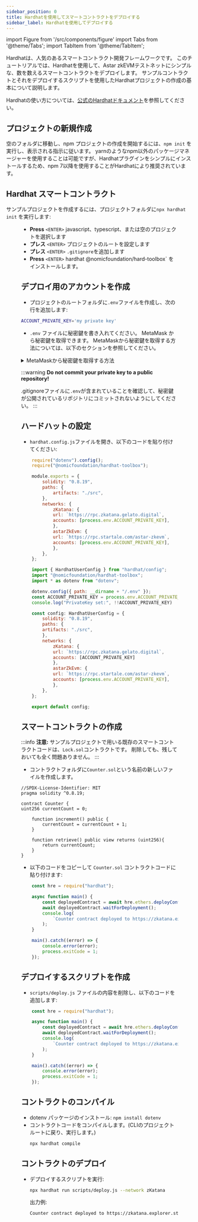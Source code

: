 ```yaml
---
sidebar_position: 0
title: Hardhatを使用してスマートコントラクトをデプロイする
sidebar_label: Hardhatを使用してデプロイする
---
```

import Figure from '/src/components/figure'
import Tabs from '@theme/Tabs';
import TabItem from '@theme/TabItem';

Hardhatは、人気のあるスマートコントラクト開発フレームワークです。 このチュートリアルでは、Hardhatを使用して、Astar zkEVMテストネットにシンプルな、数を数えるスマートコントラクトをデプロイします。
サンプルコントラクトとそれをデプロイするスクリプトを使用したHardhatプロジェクトの作成の基本について説明します。

Hardhatの使い方については、[公式のHardhatドキュメント](https://hardhat.org/getting-started/)を参照してください。

## プロジェクトの新規作成

空のフォルダに移動し、npm プロジェクトの作成を開始するには、`npm init` を実行し、表示される指示に従います。 yarnのようなnpm以外のパッケージマネージャーを使用することは可能ですが、Hardhatプラグインをシンプルにインストールするため、npm 7以降を使用することがHardhatにより推奨されています。

## Hardhat スマートコントラクト

サンプルプロジェクトを作成するには、プロジェクトフォルダに`npx hardhat init` を実行します:

<Figure src={require('/docs/build/zkEVM/smart-contracts/img/hardhat-init.png').default} width="100%" />

- **Press** `<ENTER>` javascript、typescript、または空のプロジェクトを選択します
- **プレス** `<ENTER>` プロジェクトのルートを設定します
- **プレス** `<ENTER>` `.gitignore`を追加します
- **Press** `<ENTER>` hardhat @nomicfoundation/hard-toolbox\` をインストールします。

## デプロイ用のアカウントを作成

- プロジェクトのルートフォルダに`.env`ファイルを作成し、次の行を追加します:

```bash
ACCOUNT_PRIVATE_KEY='my private key'
```

- `.env` ファイルに秘密鍵を書き入れてください。 MetaMask から秘密鍵を取得できます。 MetaMaskから秘密鍵を取得する方法については、以下のセクションを参照してください。

<details>
<summary>MetaMaskから秘密鍵を取得する方法</summary>

- MetaMaskウィンドウの右上にある垂直方向の3つの点をクリックします

- **アカウントの詳細**を選択し、**秘密鍵を表示**をクリックしてください

- 秘密鍵を表示するには、メタマスクのパスワードを入力してください

- 秘密鍵をコピーし、`.env`ファイルに貼り付けます。

</details>

:::warning
**Do not commit your private key to a public repository!**

.gitignoreファイルに`.env`が含まれていることを確認して、秘密鍵が公開されているリポジトリにコミットされないようにしてください。
:::

## ハードハットの設定

- `hardhat.config.js`ファイルを開き、以下のコードを貼り付けてください:

<Tabs>
<TabItem value="javascript" label="Javascript" default>

```js
    require("dotenv").config();
    require("@nomicfoundation/hardhat-toolbox");

    module.exports = {
        solidity: "0.8.19",
        paths: {
            artifacts: "./src",
        },
        networks: {
            zKatana: {
            url: `https://rpc.zkatana.gelato.digital`,
            accounts: [process.env.ACCOUNT_PRIVATE_KEY],
            },
            astarZkEvm: {
            url: `https://rpc.startale.com/astar-zkevm`,
            accounts: [process.env.ACCOUNT_PRIVATE_KEY],
            },
        },
    };
```
</TabItem>
<TabItem value="typescript" label="Typescript" >

```js
    import { HardhatUserConfig } from "hardhat/config";
    import "@nomicfoundation/hardhat-toolbox";
    import * as dotenv from "dotenv";

    dotenv.config({ path: __dirname + "/.env" });
    const ACCOUNT_PRIVATE_KEY = process.env.ACCOUNT_PRIVATE_KEY || "";
    console.log("PrivateKey set:", !!ACCOUNT_PRIVATE_KEY)

    const config: HardhatUserConfig = {
        solidity: "0.8.19",
        paths: {
        artifacts: "./src",
        },
        networks: {
            zKatana: {
            url: `https://rpc.zkatana.gelato.digital`,
            accounts: [ACCOUNT_PRIVATE_KEY]
            },
            astarZkEvm: {
            url: `https://rpc.startale.com/astar-zkevm`,
            accounts: [process.env.ACCOUNT_PRIVATE_KEY],
            },
        },
    };

    export default config;
```

</TabItem>
</Tabs>

## スマートコントラクトの作成
:::info
**注意:** サンプルプロジェクトで用いる既存のスマートコントラクトコードは、`Lock.sol`コントラクトです。 削除しても、残しておいても全く問題ありません。
:::
- コントラクトフォルダに`Counter.sol`という名前の新しいファイルを作成します。

```solidity
//SPDX-License-Identifier: MIT
pragma solidity ^0.8.19;

contract Counter {
uint256 currentCount = 0;

    function increment() public {
        currentCount = currentCount + 1;
    }

    function retrieve() public view returns (uint256){
        return currentCount;
    }
}
```

- 以下のコードをコピーして `Counter.sol` コントラクトコードに貼り付けます:

```js
    const hre = require("hardhat");

    async function main() {
        const deployedContract = await hre.ethers.deployContract("Counter");
        await deployedContract.waitForDeployment();
        console.log(
            `Counter contract deployed to https://zkatana.explorer.startale.com/address/${deployedContract.target}`
        );
    }

    main().catch((error) => {
        console.error(error);
        process.exitCode = 1;
    });
```

## デプロイするスクリプトを作成

- `scripts/deploy.js` ファイルの内容を削除し、以下のコードを追加します:

```js
    const hre = require("hardhat");

    async function main() {
        const deployedContract = await hre.ethers.deployContract("Counter");
        await deployedContract.waitForDeployment();
        console.log(
            `Counter contract deployed to https://zkatana.explorer.startale.com/address/${deployedContract.target}`
        );
    }

    main().catch((error) => {
        console.error(error);
        process.exitCode = 1;
    });
```

## コントラクトのコンパイル
- dotenv パッケージのインストール: `npm install dotenv`
- コントラクトコードをコンパイルします。(CLIのプロジェクトルートに戻り、実行します。)
    ```bash
    npx hardhat compile
    ```

## コントラクトのデプロイ

- デプロイするスクリプトを実行:
    ```bash
    npx hardhat run scripts/deploy.js --network zKatana
    ```

    出力例:

    ```bash
    Counter contract deployed to https://zkatana.explorer.startale.com/address/0x8731DC57f9C7e01f5Ba733E7a10692cA540862f8
    ```
